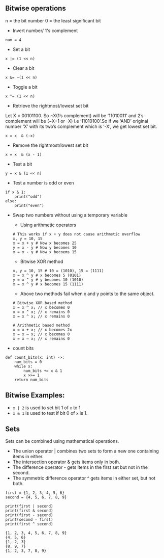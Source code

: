 ## Bitwise operations

n = the bit number
0 = the least significant bit 

- Invert number/ 1's complement
```
num = 4 

```
- Set a bit 
```
x |= (1 << n)
```
- Clear a bit
```
x &= ~(1 << n)
```

- Toggle a bit 
```
x ^= (1 << n)
```

- Retrieve the rightmost/lowest set bit

Let X = 00101100. So ~X(1’s complement) will be ‘11010011’ and 2’s complement will be (~X+1 or -X) i.e  ‘11010100’.So if we ‘AND’ original number ‘X’ with its two’s complement which is ‘-X’, we get lowest set bit.
```
x = x  & (-x)
```

- Remove the rightmost/lowest set bit
```
x = x  & (x - 1)
```


- Test a bit
```
y = x & (1 << n)
```


- Test a number is odd or even
```
if x & 1:
    print("odd")
else:
    print("even")
```

- Swap two numbers without using a temporary variable
    - Using arithmetic operators
    ```
    # This works if x + y does not cause arithmetic overflow
    x, y = 10, 15
    x = x + y # Now x becomes 25
    y = x - y # Now y becomes 10
    x = x - y # Now x becoems 15
    ```

    - Bitwise XOR method
    ```
    x, y = 10, 15 # 10 = (1010), 15 = (1111)
    x = x ^ y # x becomes 5 (0101)
    y = x ^ y # y becomes 10 (1010)
    x = x ^ y # x becomes 15 (1111)
    ```

    - Above two methods fail when x and y points to the same object.
    ```
    # Bitwise XOR based method
    x = x ^ x; // x becomes 0
    x = x ^ x; // x remains 0
    x = x ^ x; // x remains 0

    # Arithmetic based method
    x = x + x; // x becomes 2x
    x = x – x; // x becomes 0
    x = x – x; // x remains 0
    ```
- count bits
```
def count_bits(x: int) ->:
    num_bits = 0 
    while x:
        num_bits += x & 1
        x >>= 1
    return num_bits
```

## Bitwise Examples: 
- `x | 2` is used to set bit 1 of `x` to 1
- `x & 1` is used to test if bit 0 of `x` is 1. 

## Sets

Sets can be combined using mathematical operations.

- The union operator | combines two sets to form a new one containing items in either.
- The intersection operator & gets items only in both.
- The difference operator - gets items in the first set but not in the second.
- The symmetric difference operator ^ gets items in either set, but not both.

```
first = {1, 2, 3, 4, 5, 6}
second = {4, 5, 6, 7, 8, 9}

print(first | second)
print(first & second)
print(first - second)
print(second - first)
print(first ^ second)
```

```
{1, 2, 3, 4, 5, 6, 7, 8, 9}
{4, 5, 6}
{1, 2, 3}
{8, 9, 7}
{1, 2, 3, 7, 8, 9}
```
